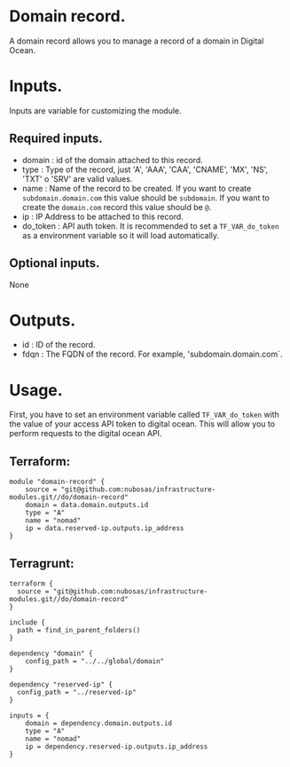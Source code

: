 # Domain record.

A domain record allows you to manage a record of a domain in Digital Ocean.

# Inputs.

Inputs are variable for customizing the module. 

## Required inputs.

- domain : id of the domain attached to this record.
- type : Type of the record, just 'A', 'AAA', 'CAA', 'CNAME', 'MX', 'NS', 'TXT' o 'SRV' are valid values.
- name : Name of the record to be created. If you want to create `subdomain.domain.com` this value should be `subdomain`. If you want to create the `domain.com` record this value should be `@`.
- ip : IP Address to be attached to this record.
- do_token : API auth token. It is recommended to set a `TF_VAR_do_token` as a environment variable so it will load automatically.

## Optional inputs.

None

# Outputs.

- id : ID of the record.
- fdqn : The FQDN of the record. For example, 'subdomain.domain.com`.

# Usage.

First, you have to set an environment variable called `TF_VAR_do_token` with the value of your access API token to digital ocean. This will allow you to perform requests to the digital ocean API.

## Terraform:

````
module "domain-record" {
    source = "git@github.com:nubosas/infrastructure-modules.git//do/domain-record"
    domain = data.domain.outputs.id
    type = "A"
    name = "nomad"
    ip = data.reserved-ip.outputs.ip_address
}
````

## Terragrunt:

````
terraform {
  source = "git@github.com:nubosas/infrastructure-modules.git//do/domain-record"
}

include {
  path = find_in_parent_folders()
}

dependency "domain" {
    config_path = "../../global/domain"
}

dependency "reserved-ip" {
  config_path = "../reserved-ip"
}

inputs = {
    domain = dependency.domain.outputs.id
    type = "A"
    name = "nomad"
    ip = dependency.reserved-ip.outputs.ip_address
}
````